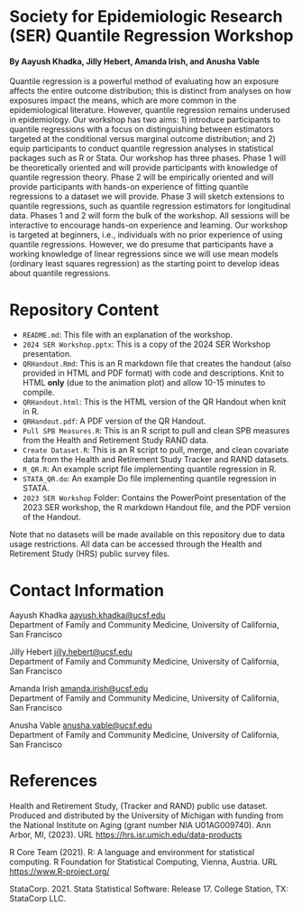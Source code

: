 # Society for Epidemiologic Research (SER) Quantile Regression Workshop
#### By Aayush Khadka, Jilly Hebert, Amanda Irish, and Anusha Vable

Quantile regression is a powerful method of evaluating how an exposure affects the entire outcome distribution; this is distinct from analyses on how exposures impact the means, which are more common in the epidemiological literature. However, quantile regression remains underused in epidemiology. Our workshop has two aims: 1) introduce participants to quantile regressions with a focus on distinguishing between estimators targeted at the conditional versus marginal outcome distribution; and 2) equip participants to conduct quantile regression analyses in statistical packages such as R or Stata. Our workshop has three phases. Phase 1 will be theoretically oriented and will provide participants with knowledge of quantile regression theory. Phase 2 will be empirically oriented and will provide participants with hands-on experience of fitting quantile regressions to a dataset we will provide. Phase 3 will sketch extensions to quantile regressions, such as quantile regression estimators for longitudinal data. Phases 1 and 2 will form the bulk of the workshop. All sessions will be interactive to encourage hands-on experience and learning. Our workshop is targeted at beginners, i.e., individuals with no prior experience of using quantile regressions. However, we do presume that participants have a working knowledge of linear regressions since we will use mean models (ordinary least squares regression) as the starting point to develop ideas about quantile regressions. 


# Repository Content

- `README.md`: This file with an explanation of the workshop.
- `2024 SER Workshop.pptx`: This is a copy of the 2024 SER Workshop presentation.
- `QRHandout.Rmd`: This is an R markdown file that creates the handout (also provided in HTML and PDF format) with code and descriptions. Knit to HTML **only** (due to the animation plot) and allow 10-15 minutes to compile.
- `QRHandout.html`: This is the HTML version of the QR Handout when knit in R.
- `QRHandout.pdf`: A PDF version of the QR Handout.
- `Pull SPB Measures.R`: This is an R script to pull and clean SPB measures from the Health and Retirement Study RAND data.
- `Create Dataset.R`: This is an R script to pull, merge, and clean covariate data from the Health and Retirement Study Tracker and RAND datasets.
- `R_QR.R`: An example script file implementing quantile regression in R.
- `STATA_QR.do`: An example Do file implementing quantile regression in STATA.
- `2023 SER Workshop` Folder: Contains the PowerPoint presentation of the 2023 SER workshop, the R markdown Handout file, and the PDF version of the Handout.

Note that no datasets will be made available on this repository due to data usage restrictions. All data can be accessed through the Health and Retirement Study (HRS) public survey files. 


# Contact Information

Aayush Khadka aayush.khadka@ucsf.edu  
Department of Family and Community Medicine, University of California, San Francisco

Jilly Hebert jilly.hebert@ucsf.edu  
Department of Family and Community Medicine, University of California, San Francisco

Amanda Irish amanda.irish@ucsf.edu  
Department of Family and Community Medicine, University of California, San Francisco

Anusha Vable anusha.vable@ucsf.edu  
Department of Family and Community Medicine, University of California, San Francisco


# References

Health and Retirement Study, (Tracker and RAND) public use dataset. Produced and distributed by the University of Michigan with funding from the National Institute on Aging (grant number NIA U01AG009740). Ann Arbor, MI, (2023). URL https://hrs.isr.umich.edu/data-products

R Core Team (2021). R: A language and environment for statistical computing. R Foundation for Statistical Computing, Vienna, Austria. URL https://www.R-project.org/

StataCorp. 2021. Stata Statistical Software: Release 17. College Station, TX: StataCorp LLC.

